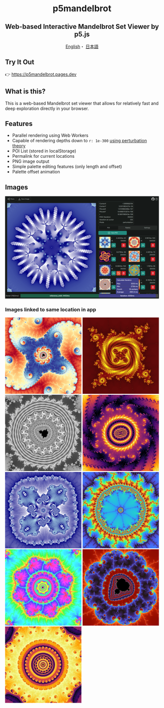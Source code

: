 <h1 align="center">
  p5mandelbrot
</h1>

<h2 align="center">
Web-based Interactive Mandelbrot Set Viewer by p5.js
</h2>

<p align="center">
  <a href="/README.md">English</a>・
  <a href="/README-ja.md">日本語</a>
</p>

## Try It Out

👉 https://p5mandelbrot.pages.dev

## What is this?

This is a web-based Mandelbrot set viewer that allows for relatively fast and deep exploration directly in your browser.

## Features

- Parallel rendering using Web Workers
- Capable of rendering depths down to `r: 1e-300` [using perturbation theory](https://en.wikipedia.org/wiki/Plotting_algorithms_for_the_Mandelbrot_set#Perturbation_theory_and_series_approximation)
- POI List (stored in localStorage)
- Permalink for current locations
- PNG image output
- Simple palette editing features (only length and offset)
- Palette offset animation

## Images

![Image](images/image-ui.png)

### Images linked to same location in app

<a href="https://p5mandelbrot.pages.dev/?x=-1.408537418404429933891979284359521316094543408325989730656147003173828125&y=0.136038566617522636749464336108637068090132515862933360040187835693359375&r=1.734723476e-12&N=5000&mode=normal" target="_blank" rel="noopener noreferrer"><img src="images/image-01.png" style="width: 250px" /></a>
<a href="https://p5mandelbrot.pages.dev/?x=-1.7559339846757610520112821074311119999581199155444780855307285766891106284048365406071425999838816544967887239181436598300933837890625&y=0.0125420521990597271099630814102646881890357249440922065205266505268413123742156160406088297276871329279267229139804840087890625&r=2.7284841053187847137451171875e-104&N=30000&mode=perturbation" target="_blank" rel="noopener noreferrer"><img src="images/image-02.png" style="width: 250px" /></a>
<a href="https://p5mandelbrot.pages.dev/?x=-1.251843459600960704323409470494702510826289653778076171875&y=0.019463266482732336442220467031466234266757965087890625&r=1.6e-17&N=30000&mode=perturbation" target="_blank" rel="noopener noreferrer"><img src="images/image-03.png" style="width: 250px" /></a>
<a href="https://p5mandelbrot.pages.dev/?x=-1.628862884979677636095426449959859010842630371832025956260625433903197532513022790394177640723727041808972443346150109097014368877151730362996551339014455132166441761137760639778197842397723624417672891906866059458750971904&y=0.001502065389380933389120025595611444917053151899160138645056523772189121430288877889320457274596161102973726449569385093906231155533425802369952240475756150306868105118194095501857879511907077405637510153197543170567569408&r=2.9014219670751072339297340078956627449111563682086819976447985485406258855936e-144&N=50000&mode=perturbation" target="_blank" rel="noopener noreferrer"><img src="images/image-04.png" style="width: 250px" /></a>
<a href="https://p5mandelbrot.pages.dev/?x=-1.861365555952135552586660013379369047470390796661376953125&y=0.000028265573582910495980496665579266846179962158203125&r=4.365574568510055891238152980804443359375e-26&N=30000&mode=perturbation" target="_blank" rel="noopener noreferrer"><img src="images/image-05.png" style="width: 250px" /></a>
<a href="https://p5mandelbrot.pages.dev/?x=-1.4737005779713358460189585187591009718930686375&y=0.002106996309056143098197297745830459740712861328125&r=8.599633919999999140036608e-34&N=10000&mode=perturbation" target="_blank" rel="noopener noreferrer"><img src="images/image-06.png" style="width: 250px" /></a>
<a href="https://p5mandelbrot.pages.dev/?x=-1.253623671350592885069962059583729171138925214522570651314506952205190496561029232421038637190103358312063778146112&y=0.384433130460394032965584386020135394015721485925260253579596937774361812162708655348198123304566763320453406760192&r=1.422222222222221966222222222222235875555555555555328e-78&N=20000&mode=perturbation" target="_blank" rel="noopener noreferrer"><img src="images/image-07.png" style="width: 250px" /></a>
<a href="https://p5mandelbrot.pages.dev/?x=-0.154651046065681195954069941801887201628711016770178879409663862799280825481728359145282185228162588570422562476538480274292563032960742199245042782604021968599916142953125&y=1.03100188829820970323326467188711829495132557266331701985253329251213479775239159430498134546903588137283684308536662011649305216369937916843074130608298500223630127600068918472926015625&r=5.3204107681274320423270480957110502838802026324219011370879898137240923369698515678052837041596125229354571714470966238022953777435430290328156862194211775396373427173601757743581527073984375e-9&N=10000&mode=normal" target="_blank" rel="noopener noreferrer"><img src="images/image-08.png" style="width: 250px" /></a>
<a href="https://p5mandelbrot.pages.dev/?x=0.43867716701945882602883664862501598909023888524432039618467429667318497624865659405032524270010214699394553651131508387532212999456591199208978687957125014042398155699119444136018932331221337685378802970556178547128893299379628775830714099109172821044921875&y=0.3573437772356753619126484864541585787148755277893692806219767292158831659783866755646463856621056415233043515572311943751280676245714383999614164483550085107467604247216921322126659502138891290826712655491362559388727657519245679668454547226428985595703125&r=3.3554432e-41&N=40000&mode=perturbation" target="_blank" rel="noopener noreferrer"><img src="images/image-09.png" style="width: 250px" /></a>
